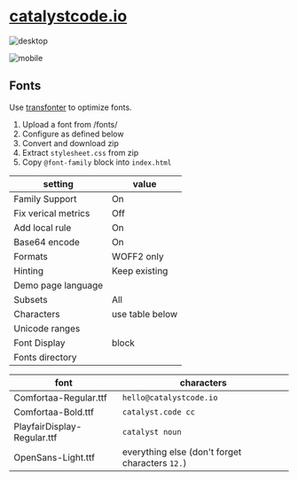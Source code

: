 # [catalystcode.io](https://catalystcode.io)


![desktop](https://user-images.githubusercontent.com/1504597/80643706-26110600-8a2e-11ea-9d4f-94b16d5c0eb3.png)

![mobile](https://user-images.githubusercontent.com/1504597/80643709-26a99c80-8a2e-11ea-9145-114836f9257b.png)



## Fonts

Use [transfonter](https://transfonter.org/) to optimize fonts.

1. Upload a font from /fonts/
2. Configure as defined below
3. Convert and download zip
4. Extract `stylesheet.css` from zip
5. Copy `@font-family` block into `index.html`

setting             | value
--------------------|------
Family Support      | On
Fix verical metrics | Off
Add local rule      | On
Base64 encode       | On
Formats             | WOFF2 only
Hinting             | Keep existing
Demo page language  | 
Subsets             | All
Characters          | use table below
Unicode ranges      | 
Font Display        | block
Fonts directory     | 

font                        | characters
----------------------------|-----
Comfortaa-Regular.ttf       | `hello@catalystcode.io`
Comfortaa-Bold.ttf          | `catalyst.code cc`
PlayfairDisplay-Regular.ttf | `catalyst noun`
OpenSans-Light.ttf          | everything else (don't forget characters `12.`)
